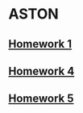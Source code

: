 # ASTON
## [Homework 1](https://github.com/KirylHritsiuk/ASTON/tree/homeWork_01)
## [Homework 4](https://github.com/KirylHritsiuk/ASTON/tree/homeWork_04)
## [Homework 5](https://github.com/KirylHritsiuk/ASTON/tree/homeWork_05)
